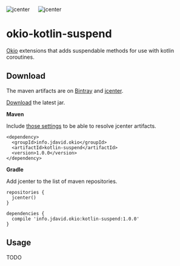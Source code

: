 ![jcenter](https://img.shields.io/badge/_jcenter_-_1.0.0-6688ff.png?style=flat) &#x2003; ![jcenter](https://img.shields.io/badge/_Tests_-_46/46-green.png?style=flat)
# okio-kotlin-suspend
[Okio](https://github.com/square/okio) extensions that adds suspendable methods for use with kotlin coroutines.

## Download ##

The maven artifacts are on [Bintray](https://bintray.com/programingjd/maven/info.jdavid.okio/view)
and [jcenter](https://bintray.com/search?query=info.jdavid.okio).

[Download](https://bintray.com/artifact/download/programingjd/maven/info/jdavid/okio/kotlin-suspend/1.0.0/kotlin-suspend-1.0.0.jar) the latest jar.

__Maven__

Include [those settings](https://bintray.com/repo/downloadMavenRepoSettingsFile/downloadSettings?repoPath=%2Fbintray%2Fjcenter)
 to be able to resolve jcenter artifacts.
```
<dependency>
  <groupId>info.jdavid.okio</groupId>
  <artifactId>kotlin-suspend</artifactId>
  <version>1.0.0</version>
</dependency>
```
__Gradle__

Add jcenter to the list of maven repositories.
```
repositories {
  jcenter()
}
```
```
dependencies {
  compile 'info.jdavid.okio:kotlin-suspend:1.0.0'
}
```

## Usage ##

TODO